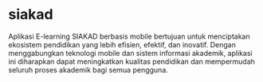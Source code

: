 # siakad
Aplikasi E-learning SIAKAD berbasis mobile bertujuan untuk menciptakan ekosistem pendidikan yang lebih efisien, efektif, dan inovatif. Dengan menggabungkan teknologi mobile dan sistem informasi akademik, aplikasi ini diharapkan dapat meningkatkan kualitas pendidikan dan mempermudah seluruh proses akademik bagi semua pengguna.
